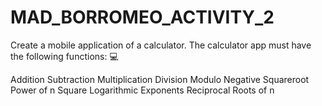 # MAD_BORROMEO_ACTIVITY_2
Create a mobile application of a calculator. The calculator app must have the following functions: 💻

Addition
Subtraction
Multiplication
Division
Modulo
Negative
Squareroot
Power of n
Square
Logarithmic
Exponents
Reciprocal
Roots of n
